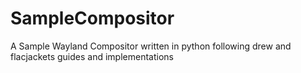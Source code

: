 # SampleCompositor
A Sample Wayland Compositor written in python following drew and flacjackets guides and implementations
